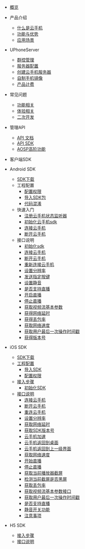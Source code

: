 * [概览](/uphone/README.md)
* 产品介绍   <!-- 以下是参考的目录模版，旨在建议产品文档应该包含的内容模块。实际章节划分可根据实际内容进行调整 -->
   * [什么是云手机](/uphone-server/whatUphone.md)
   * [功能与优势](/uphone-server/function.md)
   * [应用场景](/uphone-server/application.md)
    
* UPhoneServer
    * [群控管理](/uphone-server/guide.md#群控管理)
    * [服务器配置](/uphone-server/price.md#云手机服务器)
    * [创建云手机服务器](/uphone-server/guide.md#创建云手机服务器)
    * [自制手机镜像](/uphone-server/guide.md#自制镜像)
    * [产品计费](/uphone-server/price.md#计费模式)
      
* 常见问题
  * [功能相关](/uphone-server/FAQ.md#功能相关)
  * [体验相关](/uphone-server/FAQ.md#体验相关)
  * [二次开发](/uphone-server/FAQ.md#二次开发)

* 管理API
  * [API 文档](https://cms-docs.ucloudadmin.com/api/uphone-api/README)
  * [API SDK](https://cms-docs.ucloudadmin.com/tools)
  * [AOSP高阶功能](/uphone/_sysapplication.md)

* 客户端SDK

 * Android SDK
   * [SDK下载](/uphone-server/sdk.md#SDK下载)
   * 工程配置
      * [配置权限](/uphone-server/sdk.md#配置权限)
      * [导入SDK包](/uphone-server/sdk.md#导入SDK包)
      * [代码混淆](/uphone-server/sdk.md#代码混淆) 
   * 快速入门
      * [注册云手机状态监听器](/uphone-server/sdk.md#注册云手机状态监听器)   
      * [初始化云手机sdk](/uphone-server/sdk.md#初始化云手机sdk)
      * [连接云手机](/uphone-server/sdk.md#连接UPhone)
      * [断开云手机](/uphone-server/sdk.md#断开UPhone)
   *  接口说明
      * [初始化sdk](/uphone-server/sdk.md#初始化sdk) 
      * [连接云手机](/uphone-server/sdk.md#连接云手机)  
      * [断开云手机](/uphone-server/sdk.md#断开云手机)      
      * [重新连接云手机](/uphone-server/sdk.md#重新连接云手机)      
      * [设置分辨率](/uphone-server/sdk.md#设置分辨率)         
      * [发送指定按键](/uphone-server/sdk.md#发送指定按键)       
      * [设置静音](/uphone-server/sdk.md#设置静音)     
      * [是否支持直播](/uphone-server/sdk.md#是否支持直播)    
      * [开启直播](/uphone-server/sdk.md#开启直播)    
      * [停止直播](/uphone-server/sdk.md#停止直播)    
      * [获取视频流基本参数](/uphone-server/sdk.md#获取视频流基本参数)    
      * [获得网络延时](/uphone-server/sdk.md#获得网络延时)  
      * [获得丢包率](/uphone-server/sdk.md#获得丢包率)     
      * [获取网络速度](/uphone-server/sdk.md#获取网络速度)    
      * [获取用户最后一次操作时间戳](/uphone-server/sdk.md#获取用户最后一次操作时间戳)     
      * [获得版本号](/uphone-server/sdk.md#获得版本号)
 * iOS SDK 
    * [SDK下载](/uphone-server/ios_sdk.md#SDK下载)  
    * [工程配置](/uphone-server/ios_sdk.md#工程配置)              
        * [导入SDK](/uphone-server/ios_sdk.md#导入SDK)     
        * [配置权限](/uphone-server/ios_sdk.md#配置权限) 
    * [接入步骤](/uphone-server/ios_sdk.md#接入步骤)  
        * [初始化SDK](/uphone-server/ios_sdk.md#初始化SDK)           
    * [接口说明](/uphone-server/ios_sdk.md#接口说明)
        * [连接云手机](/uphone-server/ios_sdk.md#连接云手机)  
        * [断开云手机](/uphone-server/ios_sdk.md#断开云手机)      
        * [重连云手机](/uphone-server/ios_sdk.md#重连云手机)      
        * [设置分辨率](/uphone-server/ios_sdk.md#设置分辨率)         
        * [获取网络延时](/uphone-server/ios_sdk.md#获取网络延时)       
        * [获取SDK版本号](/uphone-server/ios_sdk.md#获取SDK版本号)     
        * [云手机加速](/uphone-server/ios_sdk.md#云手机加速)    
        * [云手机返回到桌面](/uphone-server/ios_sdk.md#云手机返回到桌面)    
        * [云手机返回到上一级界面](/uphone-server/ios_sdk.md#云手机返回到上一级界面)    
        * [获取网络速度](/uphone-server/ios_sdk.md#获取网络速度)    
        * [开始直播](/uphone-server/ios_sdk.md#开始直播)  
        * [停止直播](/uphone-server/ios_sdk.md#停止直播)     
        * [获取当前播放器截屏](/uphone-server/ios_sdk.md#获取当前播放器截屏)    
        * [检测当前截屏是否黑屏](/uphone-server/ios_sdk.md#检测当前截屏是否黑屏)     
        * [获取丢包率](/uphone-server/ios_sdk.md#获取丢包率)
        * [获取视频流基本参数接口](/uphone-server/ios_sdk.md#获取视频流基本参数接口)
        * [获取用户最后一次操作时间戳](/uphone-server/ios_sdk.md#获取用户最后一次操作时间戳)
        * [是否支持直播](/uphone-server/ios_sdk.md#是否支持直播)
        * [静音开关功能](/uphone-server/ios_sdk.md#静音开关功能)
        * [注意事项](/uphone-server/ios_sdk.md#注意事项)
 * H5 SDK
     * [接入步骤](/uphone-server/h5-sdk.md#快速入门amp集成SDK)
     * [接口说明](/uphone-server/h5-sdk.md#api接口)

